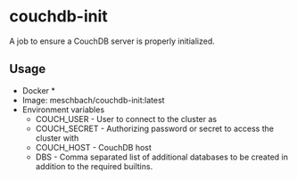 # couchdb-init

A job to ensure a CouchDB server is properly initialized.

## Usage

* Docker *
* Image: meschbach/couchdb-init:latest
* Environment variables
  * COUCH_USER - User to connect to the cluster as
  * COUCH_SECRET - Authorizing password or secret to access the cluster with
  * COUCH_HOST - CouchDB host
  * DBS - Comma separated list of additional databases to be created in addition to the required builtins.
